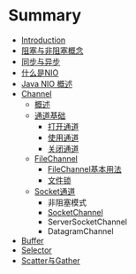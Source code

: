 # Summary

* [Introduction](README.md)
* [阻塞与非阻塞概念](zu-sai-yu-fei-zu-sai-gai-nian.md)
* [同步与异步](tong-bu-yu-yi-bu.md)
* [什么是NIO](shi-yao-shi-nio.md)
* [Java NIO 概述](java-nio-gai-shu.md)
* [Channel](channeltong-dao.md)
  * [概述](channeltong-dao/gai-shu.md)
  * [通道基础](channeltong-dao/tong-dao-ji-chu.md)
    * [打开通道](channeltong-dao/tong-dao-ji-chu/da-kai-tong-dao.md)
    * [使用通道](channeltong-dao/tong-dao-ji-chu/shi-yong-tong-dao.md)
    * [关闭通道](channeltong-dao/tong-dao-ji-chu/guan-bi-tong-dao.md)
  * [FileChannel](channeltong-dao/filechannel.md)
    * [FileChannel基本用法](channeltong-dao/filechannel/filechannelji-ben-yong-fa.md)
    * [文件锁](channeltong-dao/filechannel/wen-jian-suo.md)
  * [Socket通道](channeltong-dao/sockettong-dao.md)
    * 非阻塞模式
    * [SocketChannel](channeltong-dao/sockettong-dao/socketchannel.md)
    * ServerSocketChannel
    * DatagramChannel
* [Buffer](bufferhuan-chong.md)
* [Selector](selectorff08-xuan-ze-qi-ff09.md)
* [Scatter与Gather](scatteryu-gather.md)

